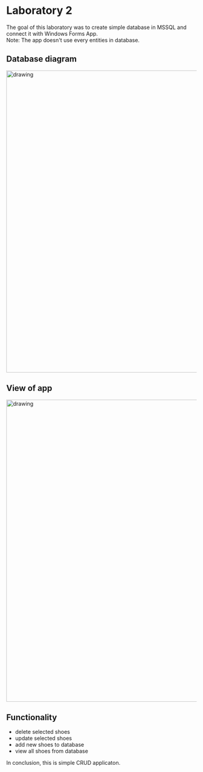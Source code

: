 # Laboratory 2
The goal of this laboratory was to create simple database in MSSQL and connect it with Windows Forms App. 
<br>
Note: The app doesn't use every entities in database. 

## Database diagram
<img src="https://user-images.githubusercontent.com/63188869/182023563-5c83ffea-d3a2-480c-8d55-49c9cd0ab648.png" alt="drawing" width="800"/>

## View of app
<img src="https://user-images.githubusercontent.com/63188869/182023578-0c0862a2-8d97-40c6-89f9-59bacfd2503b.png" alt="drawing" width="800"/>

## Functionality
 - delete selected shoes
 - update selected shoes
 - add new shoes to database
 - view all shoes from database
 
In conclusion, this is simple CRUD applicaton. 
